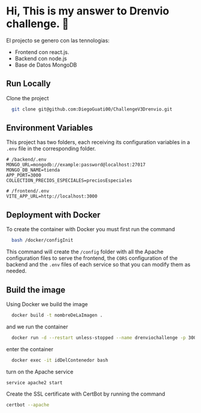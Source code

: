 
# Hi, This is my answer to Drenvio challenge. 👋



El projecto se genero con las tennologias:
- Frontend con react.js.
- Backend con node.js
- Base de Datos MongoDB

## Run Locally

Clone the project

```bash
  git clone git@github.com:DiegoGuati00/ChallengeV3Drenvio.git
```



## Environment Variables

This project has two folders, each receiving its configuration variables in a `.env` file in the corresponding folder.

```env
# /backend/.env
MONGO_URL=mongodb://example:password@localhost:27017
MONGO_DB_NAME=tienda
APP_PORT=3000
COLLECTION_PRECIOS_ESPECIALES=preciosEspeciales
```

```env
# /frontend/.env
VITE_APP_URL=http://localhost:3000
```
## Deployment with Docker

To create the container with Docker you must first run the command

```bash
  bash /docker/configInit
```
This command will create the `/config` folder with all the Apache configuration files to serve the frontend, the `CORS` configuration of the backend and the `.env` files of each service so that you can modify them as needed.

## Build the image

Using Docker we build the image

```bash
  docker build -t nombreDeLaImagen .
```

and we run the container

```bash
  docker run -d --restart unless-stopped --name drenviochallenge -p 3000:3000 -p 80:80 -p 443:443 nombreDeLaImagen
```

enter the container

```bash
  docker exec -it idDelContenedor bash
```

turn on the Apache service
```
service apache2 start
```

Create the SSL certificate with CertBot by running the command

```bash
certbot --apache
```